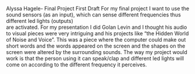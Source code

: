 
Alyssa Hagele- Final Project First Draft
	  For my final project I want to use the sound sensors (as an input), which can sense different frequencies thus different led lights (outputs)  
  are activated. For my presentation I did Golan Levin and I thought his audio to visual pieces were very intriguing and his projects like 
  “the Hidden World of Noise and Voice”. This was a piece where the computer could make out short words and the words appeared on the screen 
  and the shapes on the screen were altered by the surrounding sounds. The way my project would work is that the person using it can speak/clap 
  and different led lights will come on according to the different frequency it perceives.
